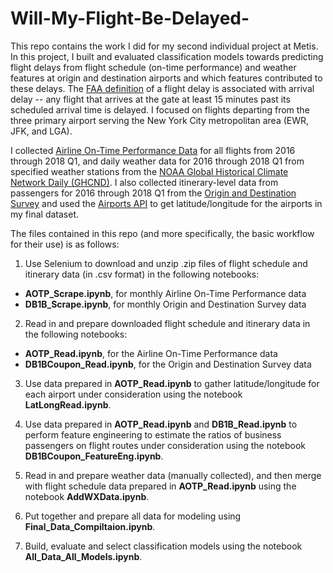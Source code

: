 # Will-My-Flight-Be-Delayed-

This repo contains the work I did for my second individual project at Metis. In this project, I built and evaluated classification models towards predicting flight delays from flight schedule (on-time performance) and weather features at origin and destination airports and which features contributed to these delays. The [FAA definition](https://www.bts.dot.gov/explore-topics-and-geography/topics/airline-time-performance-and-causes-flight-delays) of a flight delay is associated with arrival delay -- any flight that arrives at the gate at least 15 minutes past its scheduled arrival time is delayed. I focused on flights departing from the three primary airport serving the New York City metropolitan area (EWR, JFK, and LGA).

I collected [Airline On-Time Performance Data](https://www.transtats.bts.gov/Tables.asp?DB_ID=120&DB_Name=Airline%20On-Time%20Performance%20Data&DB_Short_Name=On-Time) for all flights from 2016 through 2018 Q1, and daily weather data for 2016 through 2018 Q1 from specified weather stations from the [NOAA Global Historical Climate Network Daily (GHCND)](https://www.ncdc.noaa.gov/ghcn-daily-description). I also collected itinerary-level data from passengers for 2016 through 2018 Q1 from the [Origin and Destination Survey](https://www.transtats.bts.gov/Tables.asp?DB_ID=125&DB_Name=Airline%20Origin%20and%20Destination%20Survey%20%28DB1B%29&DB_Short_Name=Origin%20and%20Destination%20Survey) and used the [Airports API](https://github.com/ryanburnette/airports-api) to get latitude/longitude for the airports in my final dataset.

The files contained in this repo (and more specifically, the basic workflow for their use) is as follows:
1. Use Selenium to download and unzip .zip files of flight schedule and itinerary data (in .csv format) in the following notebooks:  
* **AOTP_Scrape.ipynb**, for monthly Airline On-Time Performance data
* **DB1B_Scrape.ipynb**, for monthly Origin and Destination Survey data

2. Read in and prepare downloaded flight schedule and itinerary data in the following notebooks:
* **AOTP_Read.ipynb**, for the Airline On-Time Performance data
* **DB1BCoupon_Read.ipynb**, for the Origin and Destination Survey data

3. Use data prepared in **AOTP_Read.ipynb** to gather latitude/longitude for each airport under consideration using the notebook **LatLongRead.ipynb**.

4. Use data prepared in **AOTP_Read.ipynb** and **DB1B_Read.ipynb** to perform feature engineering to estimate the ratios of business passengers on flight routes under consideration using the notebook **DB1BCoupon_FeatureEng.ipynb**.

5. Read in and prepare weather data (manually collected), and then merge with flight schedule data prepared in **AOTP_Read.ipynb** using the notebook **AddWXData.ipynb**.

6. Put together and prepare all data for modeling using **Final_Data_Compiltaion.ipynb**.

7. Build, evaluate and select classification models using the notebook **All_Data_All_Models.ipynb**. 
